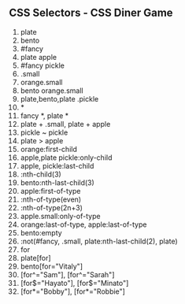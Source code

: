 ## CSS Selectors - CSS Diner Game

1. plate
2. bento
3. #fancy
4. plate apple
5. #fancy pickle
6. .small
7. orange.small
8. bento orange.small
9. plate,bento,plate .pickle
10. \*
11. fancy \*, plate \*
12. plate + .small, plate + apple
13. pickle ~ pickle
14. plate > apple
15. orange:first-child
16. apple,plate pickle:only-child
17. apple, pickle:last-child
18. :nth-child(3)
19. bento:nth-last-child(3)
20. apple:first-of-type
21. :nth-of-type(even)
22. :nth-of-type(2n+3)
23. apple.small:only-of-type
24. orange:last-of-type, apple:last-of-type
25. bento:empty
26. :not(#fancy, .small, plate:nth-last-child(2), plate)
27. for
28. plate[for]
29. bento[for="Vitaly"]
30. [for^="Sam"], [for^="Sarah"]
31. [for$="Hayato"], [for$="Minato"]
32. [for*="Bobby"], [for*="Robbie"]

